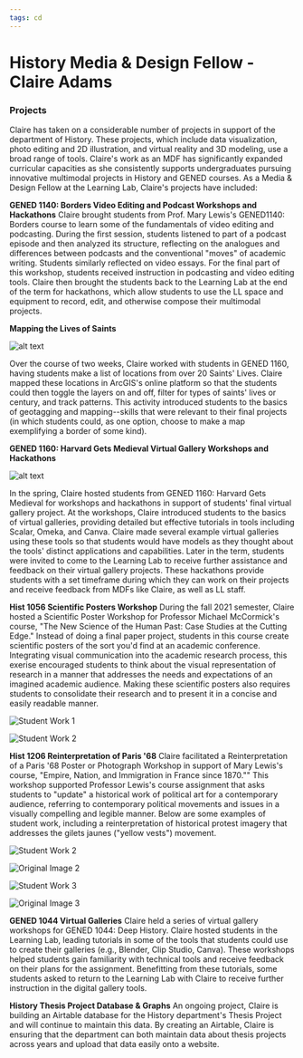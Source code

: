 ```yaml
---
tags: cd
---
```

# History Media & Design Fellow - Claire Adams


### Projects
Claire has taken on a considerable number of projects in support of the department of History. These projects, which include data visualization, photo editing and 2D illustration, and virtual reality and 3D modeling, use a broad range of tools. Claire's work as an MDF has significantly expanded curricular capacities as she consistently supports undergraduates pursuing innovative multimodal projects in History and GENED courses. As a Media & Design Fellow at the Learning Lab, Claire's projects have included:

**GENED 1140: Borders Video Editing and Podcast Workshops and Hackathons**
Claire brought students from Prof. Mary Lewis's GENED1140: Borders course to learn some of the fundamentals of video editing and podcasting. During the first session, students listened to part of a podcast episode and then analyzed its structure, reflecting on the analogues and differences between podcasts and the conventional "moves" of academic writing. Students similarly reflected on video essays. For the final part of this workshop, students received instruction in podcasting and video editing tools. Claire then brought the students back to the Learning Lab at the end of the term for hackathons, which allow students to use the LL space and equipment to record, edit, and otherwise compose their multimodal projects. 

**Mapping the Lives of Saints**

![alt text](https://files.slack.com/files-pri/T0HTW3H0V-F032C04NT4N/screen_shot_2022-02-10_at_10.10.11.png?pub_secret=6eb85405d5)

Over the course of two weeks, Claire worked with students in GENED 1160, having students make a list of locations from over 20 Saints' Lives. Claire mapped these locations in ArcGIS's online platform so that the students could then toggle the layers on and off, filter for types of saints' lives or century, and track patterns. This activity introduced students to the basics of geotagging and mapping--skills that were relevant to their final projects (in which students could, as one option, choose to make a map exemplifying a border of some kind).

**GENED 1160: Harvard Gets Medieval Virtual Gallery Workshops and Hackathons**

![alt text](https://files.slack.com/files-pri/T0HTW3H0V-F03AQRR5SGJ/screen_shot_2022-04-08_at_08.38.05.png?pub_secret=3ae48752e9)

In the spring, Claire hosted students from GENED 1160: Harvard Gets Medieval for workshops and hackathons in support of students' final virtual gallery project. At the workshops, Claire introduced students to the basics of virtual galleries, providing detailed but effective tutorials in tools including Scalar, Omeka, and Canva. Claire made several example virtual galleries using these tools so that students would have models as they thought about the tools' distinct applications and capabilities. Later in the term, students were invited to come to the Learning Lab to receive further assistance and feedback on their virtual gallery projects. These hackathons provide students with a set timeframe during which they can work on their projects and receive feedback from MDFs like Claire, as well as LL staff.

**Hist 1056 Scientific Posters Workshop**
During the fall 2021 semester, Claire hosted a Scientific Poster Workshop for Professor Michael McCormick's course, "The New Science of the Human Past: Case Studies at the Cutting Edge." Instead of doing a final paper project, students in this course create scientific posters of the sort you'd find at an academic conference. Integrating visual communication into the academic research process, this exerise encouraged students to think about the visual representation of research in a manner that addresses the needs and expectations of an imagined academic audience. Making these scientific posters also requires students to consolidate their research and to present it in a concise and easily readable manner.

![Student Work 1](https://files.slack.com/files-pri/T0HTW3H0V-F02M3PTH7L5/img_8327.jpeg?pub_secret=fb1d82635a)

![Student Work 2](https://files.slack.com/files-pri/T0HTW3H0V-F02M3PTV7B7/img_8330.jpeg?pub_secret=92782568ae)

**Hist 1206 Reinterpretation of Paris '68**
Claire facilitated a Reinterpretation of a Paris '68 Poster or Photograph Workshop in support of Mary Lewis's course, "Empire, Nation, and Immigration in France since 1870."" This workshop supported Professor Lewis's course assignment that asks students to "update" a historical work of political art for a contemporary audience, referring to contemporary political movements and issues in a visually compelling and legible manner. Below are some examples of student work, including a reinterpretation of historical protest imagery that addresses the gilets jaunes ("yellow vests") movement.

![Student Work 2](https://files.slack.com/files-pri/T0HTW3H0V-F02QP479XQ9/macron-repression.jpeg?pub_secret=fb2f4879cf)

![Original Image 2](https://files.slack.com/files-pri/T0HTW3H0V-F02Q7GRTVU5/de_gaulle_fascisme.jpeg?pub_secret=55921c710d)

![Student Work 3](https://files.slack.com/files-pri/T0HTW3H0V-F02QP5TBDFT/radio_ment.jpeg?pub_secret=9d9568a17f)

![Original Image 3](https://files.slack.com/files-pri/T0HTW3H0V-F02QCQM25UL/gouverne_ment_final.png?pub_secret=a3ce1f95b4)

**GENED 1044 Virtual Galleries**
Claire held a series of virtual gallery workshops for GENED 1044: Deep History. Claire hosted students in the Learning Lab, leading tutorials in some of the tools that students could use to create their galleries (e.g., Blender, Clip Studio, Canva). These workshops helped students gain familiarity with technical tools and receive feedback on their plans for the assignment. Benefitting from these tutorials, some students asked to return to the Learning Lab with Claire to receive further instruction in the digital gallery tools.

**History Thesis Project Database & Graphs**
An ongoing project, Claire is building an Airtable database for the History department's Thesis Project and will continue to maintain this data. By creating an Airtable, Claire is ensuring that the department can both maintain data about thesis projects across years and upload that data easily onto a website.

